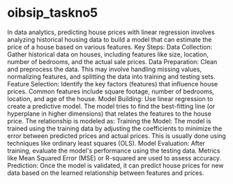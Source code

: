 # oibsip_taskno5
In data analytics, predicting house prices with linear regression involves analyzing historical housing data to build a model that can estimate the price of a house based on various features.
Key Steps:
Data Collection: Gather historical data on houses, including features like size, location, number of bedrooms, and the actual sale prices.
Data Preparation: Clean and preprocess the data. This may involve handling missing values, normalizing features, and splitting the data into training and testing sets.
Feature Selection: Identify the key factors (features) that influence house prices. Common features include square footage, number of bedrooms, location, and age of the house.
Model Building: Use linear regression to create a predictive model. The model tries to find the best-fitting line (or hyperplane in higher dimensions) that relates the features to the house price. The relationship is modeled as:
Training the Model: The model is trained using the training data by adjusting the coefficients to minimize the error between predicted prices and actual prices. This is usually done using techniques like ordinary least squares (OLS).
Model Evaluation: After training, evaluate the model's performance using the testing data. Metrics like Mean Squared Error (MSE) or R-squared are used to assess accuracy.
Prediction: Once the model is validated, it can predict house prices for new data based on the learned relationship between features and prices.
